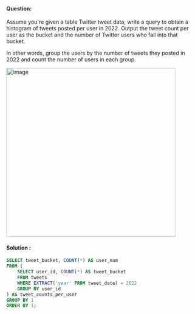 #### Question:

Assume you're given a table Twitter tweet data, write a query to obtain a histogram of tweets posted per user in 2022. Output the tweet count 
per user as the bucket and the number of Twitter users who fall into that bucket.

In other words, group the users by the number of tweets they posted in 2022 and count the number of users in each group.

<img width="445" alt="image" src="https://github.com/Sary332/SQL-Code-Practice/assets/110008177/427650c2-51e2-48eb-8d5f-c2e134528aef">

#### Solution :

```sql
SELECT tweet_bucket, COUNT(*) AS user_num
FROM (
    SELECT user_id, COUNT(*) AS tweet_bucket
    FROM tweets
    WHERE EXTRACT('year' FROM tweet_date) = 2022
    GROUP BY user_id
) AS tweet_counts_per_user
GROUP BY 1
ORDER BY 1;

```


